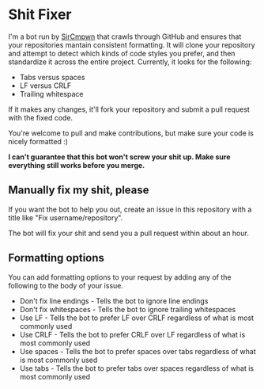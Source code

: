 # Shit Fixer

I'm a bot run by [SirCmpwn](https://github.com/SirCmpwn) that crawls through GitHub and ensures that your
repositories mantain consistent formatting. It will clone your repository and attempt to detect which
kinds of code styles you prefer, and then standardize it across the entire project. Currently, it looks for
the following:

* Tabs versus spaces
* LF versus CRLF
* Trailing whitespace

If it makes any changes, it'll fork your repository and submit a pull request with the fixed code.

You're welcome to pull and make contributions, but make sure your code is nicely formatted :)

**I can't guarantee that this bot won't screw your shit up. Make sure everything still works before you merge.**

## Manually fix my shit, please

If you want the bot to help you out, create an issue in this repository with a title like "Fix username/repository".

The bot will fix your shit and send you a pull request within about an hour.

## Formatting options
You can add formatting options to your request by adding any of the following to the body of your issue.

* Don't fix line endings - Tells the bot to ignore line endings
* Don't fix whitespaces - Tells the bot to ignore trailing whitespaces
* Use LF - Tells the bot to prefer LF over CRLF regardless of what is most commonly used
* Use CRLF - Tells the bot to prefer CRLF over LF regardless of what is most commonly used
* Use spaces - Tells the bot to prefer spaces over tabs regardless of what is most commonly used
* Use tabs - Tells the bot to prefer tabs over spaces regardless of what is most commonly used